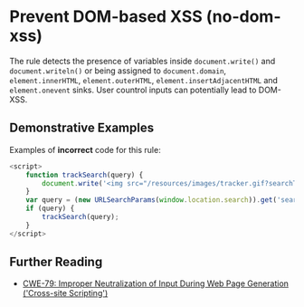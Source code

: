 # Prevent DOM-based XSS (no-dom-xss)

The rule detects the presence of variables inside `document.write()` and `document.writeln()` or being assigned to `document.domain`, `element.innerHTML`, `element.outerHTML`, `element.insertAdjacentHTML` and `element.onevent` sinks. User countrol inputs can potentially lead to DOM-XSS.

## Demonstrative Examples

Examples of **incorrect** code for this rule:

```js
<script>
    function trackSearch(query) {
        document.write('<img src="/resources/images/tracker.gif?searchTerms=' + query + '">');
    }
    var query = (new URLSearchParams(window.location.search)).get('search');
    if (query) {
        trackSearch(query);
    }
</script>
```

## Further Reading

- [CWE-79: Improper Neutralization of Input During Web Page Generation ('Cross-site Scripting')](https://cwe.mitre.org/data/definitions/79.html)
